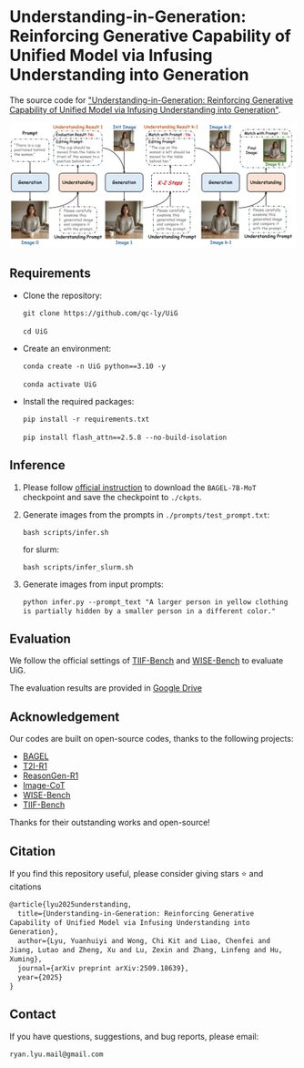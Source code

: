 # Understanding-in-Generation: Reinforcing Generative Capability of Unified Model via Infusing Understanding into Generation

The source code for ["Understanding-in-Generation: Reinforcing Generative Capability of Unified Model via Infusing Understanding into Generation"](https://arxiv.org/pdf/2509.18639).

![image](./assets/framework.png)

## Requirements

* Clone the repository:
   ```
   git clone https://github.com/qc-ly/UiG

   cd UiG
   ```
* Create an environment:
   ```
   conda create -n UiG python==3.10 -y

   conda activate UiG
   ```
* Install the required packages:
   ```
   pip install -r requirements.txt

   pip install flash_attn==2.5.8 --no-build-isolation
   ```

## Inference

1. Please follow [official instruction](https://github.com/ByteDance-Seed/Bagel) to download the `BAGEL-7B-MoT` checkpoint and save the checkpoint to `./ckpts`.

2. Generate images from the prompts in `./prompts/test_prompt.txt`:

    ```shell
    bash scripts/infer.sh
    ```
    for slurm:

    ```shell
    bash scripts/infer_slurm.sh
    ```

3. Generate images from input prompts:

    ```shell
    python infer.py --prompt_text "A larger person in yellow clothing is partially hidden by a smaller person in a different color."
    ```

## Evaluation

We follow the official settings of [TIIF-Bench](https://github.com/A113N-W3I/TIIF-Bench) and [WISE-Bench](https://github.com/PKU-YuanGroup/WISE) to evaluate UiG.

The evaluation results are provided in [Google Drive](https://drive.google.com/drive/folders/1dv3gXB879yZKvZeyF18YPpgs-4qPfdzu?usp=drive_link)


## Acknowledgement

Our codes are built on open-source codes, thanks to the following projects:

* [BAGEL](https://github.com/ByteDance-Seed/Bagel)
* [T2I-R1](https://github.com/CaraJ7/T2I-R1)
* [ReasonGen-R1](https://github.com/Franklin-Zhang0/ReasonGen-R1)
* [Image-CoT](https://github.com/ZiyuGuo99/Image-Generation-CoT)
* [WISE-Bench](https://github.com/PKU-YuanGroup/WISE)
* [TIIF-Bench](https://github.com/A113N-W3I/TIIF-Bench)

Thanks for their outstanding works and open-source!

## Citation

If you find this repository useful, please consider giving stars ⭐ and citations

```
@article{lyu2025understanding,
  title={Understanding-in-Generation: Reinforcing Generative Capability of Unified Model via Infusing Understanding into Generation},
  author={Lyu, Yuanhuiyi and Wong, Chi Kit and Liao, Chenfei and Jiang, Lutao and Zheng, Xu and Lu, Zexin and Zhang, Linfeng and Hu, Xuming},
  journal={arXiv preprint arXiv:2509.18639},
  year={2025}
}
```

## Contact

If you have questions, suggestions, and bug reports, please email:
```
ryan.lyu.mail@gmail.com
```
